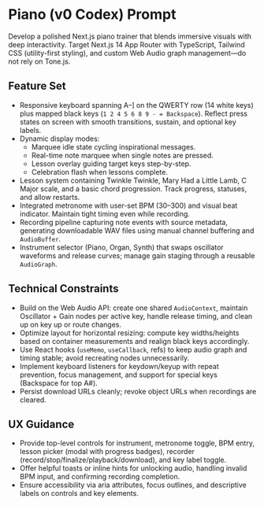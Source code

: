 # Piano (v0 Codex) Prompt

Develop a polished Next.js piano trainer that blends immersive visuals with deep interactivity. Target Next.js 14 App Router with TypeScript, Tailwind CSS (utility-first styling), and custom Web Audio graph management—do not rely on Tone.js.

## Feature Set
- Responsive keyboard spanning A–] on the QWERTY row (14 white keys) plus mapped black keys (`1 2 4 5 6 8 9 - = Backspace`). Reflect press states on screen with smooth transitions, sustain, and optional key labels.
- Dynamic display modes:
  - Marquee idle state cycling inspirational messages.
  - Real-time note marquee when single notes are pressed.
  - Lesson overlay guiding target keys step-by-step.
  - Celebration flash when lessons complete.
- Lesson system containing Twinkle Twinkle, Mary Had a Little Lamb, C Major scale, and a basic chord progression. Track progress, statuses, and allow restarts.
- Integrated metronome with user-set BPM (30–300) and visual beat indicator. Maintain tight timing even while recording.
- Recording pipeline capturing note events with source metadata, generating downloadable WAV files using manual channel buffering and `AudioBuffer`.
- Instrument selector (Piano, Organ, Synth) that swaps oscillator waveforms and release curves; manage gain staging through a reusable `AudioGraph`.

## Technical Constraints
- Build on the Web Audio API: create one shared `AudioContext`, maintain Oscillator + Gain nodes per active key, handle release timing, and clean up on key up or route changes.
- Optimize layout for horizontal resizing: compute key widths/heights based on container measurements and realign black keys accordingly.
- Use React hooks (`useMemo`, `useCallback`, refs) to keep audio graph and timing stable; avoid recreating nodes unnecessarily.
- Implement keyboard listeners for keydown/keyup with repeat prevention, focus management, and support for special keys (Backspace for top A#).
- Persist download URLs cleanly; revoke object URLs when recordings are cleared.

## UX Guidance
- Provide top-level controls for instrument, metronome toggle, BPM entry, lesson picker (modal with progress badges), recorder (record/stop/finalize/playback/download), and key label toggle.
- Offer helpful toasts or inline hints for unlocking audio, handling invalid BPM input, and confirming recording completion.
- Ensure accessibility via aria attributes, focus outlines, and descriptive labels on controls and key elements.
